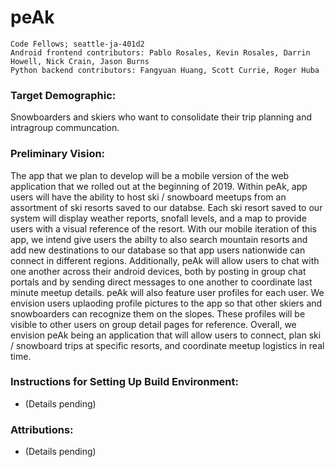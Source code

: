 # peAk

```
Code Fellows; seattle-ja-401d2
Android frontend contributors: Pablo Rosales, Kevin Rosales, Darrin Howell, Nick Crain, Jason Burns
Python backend contributors: Fangyuan Huang, Scott Currie, Roger Huba
```

### Target Demographic:
Snowboarders and skiers who want to consolidate their trip planning and intragroup communcation.

### Preliminary Vision:
The app that we plan to develop will be a mobile version of the web application that we rolled out at the beginning of 2019. Within peAk, app users will have the ability to host ski / snowboard meetups from an assortment of ski resorts saved to our databse. Each ski resort saved to our system will display weather reports, snofall levels, and a map to provide users with a visual reference of the resort. With our mobile iteration of this app, we intend give users the abilty to also search mountain resorts and add new destinations to our database so that app users nationwide can connect in different regions. Additionally, peAk will allow users to chat with one another across their android devices, both by posting in group chat portals and by sending direct messages to one another to coordinate last minute meetup details. peAk will also feature user profiles for each user. We envision users uplaoding profile pictures to the app so that other skiers and snowboarders can recognize them on the slopes. These profiles will be visible to other users on group detail pages for reference. Overall, we envision peAk being an application that will allow users to connect, plan ski / snowboard trips at specific resorts, and coordinate meetup logistics in real time. 

### Instructions for Setting Up Build Environment: 
* (Details pending)

### Attributions: 
* (Details pending)
